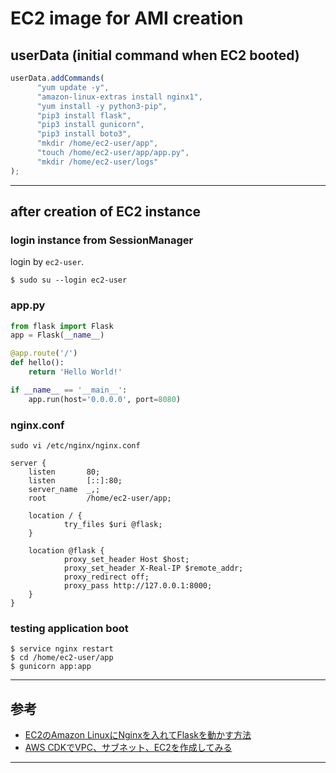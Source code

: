 # EC2 image for AMI creation

## userData (initial command when EC2 booted)

```typescript
userData.addCommands(
      "yum update -y",
      "amazon-linux-extras install nginx1",
      "yum install -y python3-pip",
      "pip3 install flask",
      "pip3 install gunicorn",
      "pip3 install boto3",
      "mkdir /home/ec2-user/app",
      "touch /home/ec2-user/app/app.py",
      "mkdir /home/ec2-user/logs"
);
```

---

## after creation of EC2 instance

### login instance from SessionManager

login by `ec2-user`. 

```
$ sudo su --login ec2-user
```

### app.py

```python
from flask import Flask
app = Flask(__name__)

@app.route('/')
def hello():
    return 'Hello World!'

if __name__ == '__main__':
    app.run(host='0.0.0.0', port=8080)
```

### nginx.conf

`sudo vi /etc/nginx/nginx.conf`

```
server {
    listen       80;
    listen       [::]:80;
    server_name  _,;
    root         /home/ec2-user/app;

    location / {
            try_files $uri @flask;
    }

    location @flask {
            proxy_set_header Host $host;
            proxy_set_header X-Real-IP $remote_addr;
            proxy_redirect off;
            proxy_pass http://127.0.0.1:8000; 
    }
}
```

### testing application boot

```
$ service nginx restart 
$ cd /home/ec2-user/app     
$ gunicorn app:app
```

---

## 参考

* [EC2のAmazon LinuxにNginxを入れてFlaskを動かす方法](https://zenn.dev/century/articles/6b7d6ad29605f8)
* [AWS CDKでVPC、サブネット、EC2を作成してみる](https://dev.classmethod.jp/articles/aws-cdk-vpc-subnet-ec2/)

---
